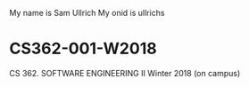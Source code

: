 My name is Sam Ullrich
My onid is ullrichs
# CS362-001-W2018
CS 362. SOFTWARE ENGINEERING II Winter 2018 (on campus)

